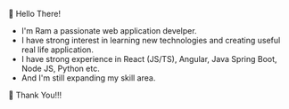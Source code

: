 👋 Hello There!

- I'm Ram a passionate web application develper.
- I have strong interest in learning new technologies and creating useful real life application.
- I have strong experience in React (JS/TS), Angular, Java Spring Boot, Node JS, Python etc.
- And I'm still expanding my skill area.

🤝 Thank You!!!
